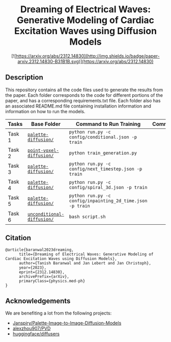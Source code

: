 <div align="center">    
 
# Dreaming of Electrical Waves: Generative Modeling of Cardiac Excitation Waves using Diffusion Models     

[![https://arxiv.org/abs/2312.14830](http://img.shields.io/badge/paper-arxiv.2312.14830-B31B1B.svg)](https://arxiv.org/abs/2312.14830)
<!--
ARXIV   
[![Paper](http://img.shields.io/badge/arxiv-math.co:1480.1111-B31B1B.svg)](https://www.nature.com/articles/nature14539)
-->

</div>
 
## Description   
This repository contains all the code files used to generate the results from the paper. 
Each folder corresponds to the code for different portions of the paper, and has a corresponding requirements.txt file. Each folder also has an associated README.md file containing installation information and information on how to run the models.


| Tasks  | Base Folder                | Command to Run Training                                    | Comments |
|--------|----------------------------|------------------------------------------------------------|----------|
| Task 1 | [`palette-diffusion/`](https://github.com/cardiacvision/diffusion/tree/main/palette-diffusion)       | `python run.py -c config/conditional.json -p train`        |          |
| Task 2 | [`point-voxel-diffusion/`](https://github.com/cardiacvision/diffusion/tree/main/point-voxel-generation)   | `python train_generation.py`                               |          |
| Task 3 | [`palette-diffusion/`](https://github.com/cardiacvision/diffusion/tree/main/palette-diffusion)       | `python run.py -c config/next_timestep.json -p train`      |          |
| Task 4 | [`palette-diffusion/`](https://github.com/cardiacvision/diffusion/tree/main/palette-diffusion)       | `python run.py -c config/spiral_3d.json -p train`          |          |
| Task 5 | [`palette-diffusion/`](https://github.com/cardiacvision/diffusion/tree/main/palette-diffusion)       | `python run.py -c config/inpainting_2d_time.json -p train` |          |
| Task 6 | [`unconditional-diffusion/`](https://github.com/cardiacvision/diffusion/tree/main/unconditional-diffusion) | `bash script.sh`                                           |          |

## Citation   
```
@article{baranwal2023dreaming,
      title={Dreaming of Electrical Waves: Generative Modeling of Cardiac Excitation Waves using Diffusion Models}, 
      author={Tanish Baranwal and Jan Lebert and Jan Christoph},
      year={2023},
      eprint={2312.14830},
      archivePrefix={arXiv},
      primaryClass={physics.med-ph}
}
```   

## Acknowledgements

We are benefiting a lot from the following projects:
- [Janspiry/Palette-Image-to-Image-Diffusion-Models](https://github.com/Janspiry/Palette-Image-to-Image-Diffusion-Models)
- [alexzhou907/PVD](https://github.com/alexzhou907/PVD)
- [huggingface/diffusers](https://github.com/huggingface/diffusers)